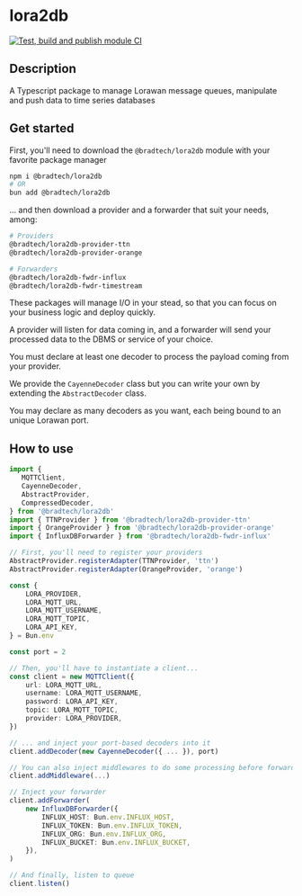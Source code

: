 # lora2db

[![Test, build and publish module CI](https://github.com/bradtech/lora2db/actions/workflows/build.yml/badge.svg?branch=main)](https://github.com/bradtech/lora2db/actions/workflows/build.yml)

## Description

A Typescript package to manage Lorawan message queues, manipulate and push data to time series databases

## Get started

First, you'll need to download the `@bradtech/lora2db` module with your favorite package manager

```sh
npm i @bradtech/lora2db
# OR
bun add @bradtech/lora2db
```

... and then download a provider and a forwarder that suit your needs, among:

```bash
# Providers
@bradtech/lora2db-provider-ttn
@bradtech/lora2db-provider-orange

# Forwarders
@bradtech/lora2db-fwdr-influx
@bradtech/lora2db-fwdr-timestream
```

These packages will manage I/O in your stead, so that you can focus on your business logic and deploy quickly.

A provider will listen for data coming in, and a forwarder will send your processed data to the DBMS or service of your choice.

You must declare at least one decoder to process the payload coming from your provider.

We provide the `CayenneDecoder` class but you can write your own by extending the `AbstractDecoder` class.

You may declare as many decoders as you want, each being bound to an unique Lorawan port.

## How to use

```ts
import {
   MQTTClient,
   CayenneDecoder,
   AbstractProvider,
   CompressedDecoder,
} from '@bradtech/lora2db'
import { TTNProvider } from '@bradtech/lora2db-provider-ttn'
import { OrangeProvider } from '@bradtech/lora2db-provider-orange'
import { InfluxDBForwarder } from '@bradtech/lora2db-fwdr-influx'

// First, you'll need to register your providers
AbstractProvider.registerAdapter(TTNProvider, 'ttn')
AbstractProvider.registerAdapter(OrangeProvider, 'orange')

const {
    LORA_PROVIDER,
    LORA_MQTT_URL,
    LORA_MQTT_USERNAME,
    LORA_MQTT_TOPIC,
    LORA_API_KEY,
} = Bun.env

const port = 2

// Then, you'll have to instantiate a client...
const client = new MQTTClient({
    url: LORA_MQTT_URL,
    username: LORA_MQTT_USERNAME,
    password: LORA_API_KEY,
    topic: LORA_MQTT_TOPIC,
    provider: LORA_PROVIDER,
})

// ... and inject your port-based decoders into it
client.addDecoder(new CayenneDecoder({ ... }), port)

// You can also inject middlewares to do some processing before forwarding the data
client.addMiddleware(...)

// Inject your forwarder
client.addForwarder(
    new InfluxDBForwarder({
        INFLUX_HOST: Bun.env.INFLUX_HOST,
        INFLUX_TOKEN: Bun.env.INFLUX_TOKEN,
        INFLUX_ORG: Bun.env.INFLUX_ORG,
        INFLUX_BUCKET: Bun.env.INFLUX_BUCKET,
    }),
)

// And finally, listen to queue
client.listen()
```
